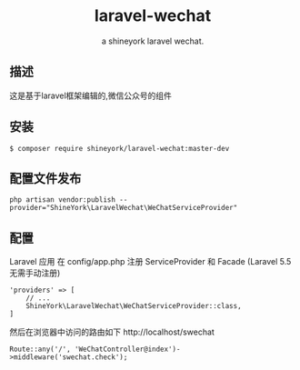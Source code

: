<h1 align="center"> laravel-wechat </h1>

<p align="center"> a shineyork laravel wechat.</p>

## 描述

这是基于laravel框架编辑的,微信公众号的组件

## 安装

```shell
$ composer require shineyork/laravel-wechat:master-dev
```


## 配置文件发布

```shell
php artisan vendor:publish --provider="ShineYork\LaravelWechat\WeChatServiceProvider"
```

## 配置

Laravel 应用
在 config/app.php 注册 ServiceProvider 和 Facade (Laravel 5.5 无需手动注册)
```
'providers' => [
    // ...
    ShineYork\LaravelWechat\WeChatServiceProvider::class,
]
```
然后在浏览器中访问的路由如下 http://localhost/swechat
```
Route::any('/', 'WeChatController@index')->middleware('swechat.check');
```
